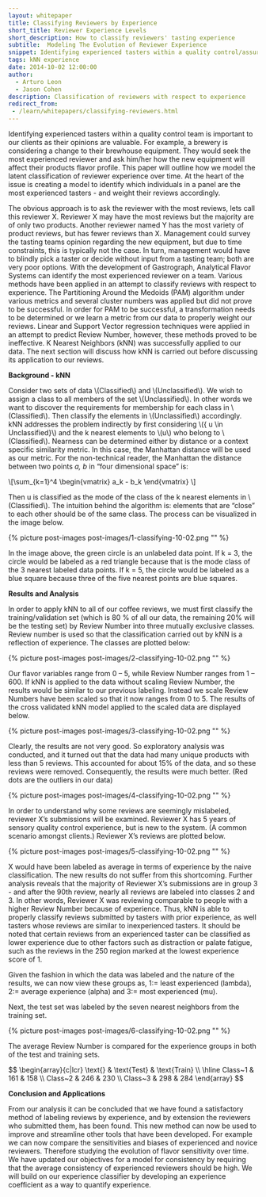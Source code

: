 ```yaml
---
layout: whitepaper
title: Classifying Reviewers by Experience
short_title: Reviewer Experience Levels
short_description: How to classify reviewers' tasting experience
subtitle:  Modeling The Evolution of Reviewer Experience
snippet: Identifying experienced tasters within a quality control/assurance team is important to our clients as their opinions are valuable. For example, a brewery is considering a change to their brewhouse equipment - they would seek the most experienced reviewer and ask him/her how the new equipment will affect their product’s flavor profile. This paper will outline how we model the latent classification of reviewer experience over time. At the heart of the issue is creating a model to identify which individuals in a panel are the most experienced tasters - and weight their reviews accordingly.
tags: kNN experience
date: 2014-10-02 12:00:00
author:
  - Arturo Leon
  - Jason Cohen
description: Classification of reviewers with respect to experience
redirect_from:
 - /learn/whitepapers/classifying-reviewers.html
---
```

Identifying experienced tasters within a quality control team is important to our clients as their opinions are valuable. For example, a brewery is considering a change to their brewhouse equipment. They would seek the most experienced reviewer and ask him/her how the new equipment will affect their products flavor profile.
This paper will outline how we model the latent classification of reviewer experience over time. At the heart of the issue is creating a model to identify which individuals in a panel are the most experienced tasters - and weight their reviews accordingly.

The obvious approach is to ask the reviewer with the most reviews, lets call this reviewer X. Reviewer X may have the most reviews but the majority are of only two products. Another reviewer named Y has the most variety of product reviews, but has fewer reviews than X. Management could survey the tasting teams opinion regarding the new equipment, but due to time constraints, this is typically not the case. In turn, management would have to blindly pick a taster or decide without input from a tasting team; both are very poor options. With the development of Gastrograph, Analytical Flavor Systems can identify the most experienced reviewer on a team.
Various methods have been applied in an attempt to classify reviews with respect to experience. The Partitioning Around the Medoids (PAM) algorithm under various metrics and several cluster numbers was applied but did not prove to be successful. In order for PAM to be successful, a transformation needs to be determined or we learn a metric from our data to properly weight our reviews. Linear and Support Vector regression techniques were applied in an attempt to predict Review Number, however, these methods proved to be ineffective. K Nearest Neighbors (kNN) was successfully applied to our data. The next section will discuss how kNN is carried out before discussing its application to our reviews.

**Background - kNN**

Consider two sets of data \\(Classified\\) and \\(Unclassified\\). We wish to assign a class to all members of the set \\(Unclassified\\). In other words we want to discover the requirements for membership for each class in \\(Classified\\). Then classify the elements in \\(Unclassified\\) accordingly. kNN addresses the problem indirectly by first considering \\({ u \in Unclassified}\\) and the k nearest elements to \\(u\\) who belong to \\(Classified\\). Nearness can be determined either by distance or a context specific similarity metric. In this case, the Manhattan distance will be used as our metric. For the non-technical reader, the Manhattan the distance between two points *a, b* in “four dimensional space” is:

\\[\sum\_{k=1}^4 \begin{vmatrix} a\_k - b\_k \end{vmatrix} \\]

Then u is classified as the mode of the class of the k nearest elements in \\(Classified\\). The intuition behind the algorithm is: elements that are “close” to each other should be of the same class. The process can be visualized in the image below.

{% picture post-images post-images/1-classifying-10-02.png "" %}

In the image above, the green circle is an unlabeled data point. If k = 3, the circle would be labeled as a red triangle because that is the mode class of the 3 nearest labeled data points. If k = 5, the circle would be labeled as a blue square because three of the five nearest points are blue squares.

**Results and Analysis**

In order to apply kNN to all of our coffee reviews, we must first classify the training/validation set (which is 80 % of all our data, the remaining 20% will be the testing set) by Review Number into three mutually exclusive classes. Review number is used so that the classification carried out by kNN is a reflection of experience. The classes are plotted below:

{% picture post-images post-images/2-classifying-10-02.png "" %}

Our flavor variables range from 0 – 5, while Review Number ranges from 1 – 600. If kNN is applied to the data without scaling Review Number, the results would be similar to our previous labeling. Instead we scale Review Numbers have been scaled so that it now ranges from 0 to 5. The results of the cross validated kNN model applied to the scaled data are displayed below.

{% picture post-images post-images/3-classifying-10-02.png "" %}

Clearly, the results are not very good. So exploratory analysis was conducted, and it turned out that the data had many unique products with less than 5 reviews. This accounted for about 15% of the data, and so these reviews were removed. Consequently, the results were much better. (Red dots are the outliers in our data)

{% picture post-images post-images/4-classifying-10-02.png "" %}

In order to understand why some reviews are seemingly mislabeled, reviewer X’s submissions will be examined. Reviewer X has 5 years of sensory quality control experience, but is new to the system. (A common scenario amongst clients.) Reviewer X’s reviews are plotted below.

{% picture post-images post-images/5-classifying-10-02.png "" %}

X would have been labeled as average in terms of experience by the naive classification. The new results do not suffer from this shortcoming. Further analysis reveals that the majority of Reviewer X’s submissions are in group 3 - and after the 90th review, nearly all reviews are labeled into classes 2 and 3. In other words, Reviewer X was reviewing comparable to people with a higher Review Number because of experience. Thus, kNN is able to properly classify reviews submitted by tasters with prior experience, as well tasters whose reviews are similar to inexperienced tasters. It should be noted that certain reviews from an experienced taster can be classified as lower experience due to other factors such as distraction or palate fatigue, such as the reviews in the 250 region marked at the lowest experience score of 1.

Given the fashion in which the data was labeled and the nature of the results, we can now view these groups as, 1:= least experienced (lambda), 2:= average experience (alpha) and 3:= most experienced (mu).

Next, the test set was labeled by the seven nearest neighbors from the training set.

{% picture post-images post-images/6-classifying-10-02.png "" %}

The average Review Number is compared for the experience groups in both of the test and training sets.

<div>
$$
\begin{array}{c|lcr}
\text{} & \text{Test} & \text{Train} \\
\hline
Class~1 & 161 & 158 \\
Class~2 & 246 & 230 \\
Class~3 & 298 & 284
\end{array}
$$
</div>

**Conclusion and Applications**

From our analysis it can be concluded that we have found a satisfactory method of labeling reviews by experience, and by extension the reviewers who submitted them, has been found. This new method can now be used to improve and streamline other tools that have been developed. For example we can now compare the sensitivities and biases of experienced and novice reviewers. Therefore studying the evolution of flavor sensitivity over time. We have updated our objectives for a model for consistency by requiring that the average consistency of experienced reviewers should be high. We will build on our experience classifier by developing an experience coefficient as a way to quantify experience.
